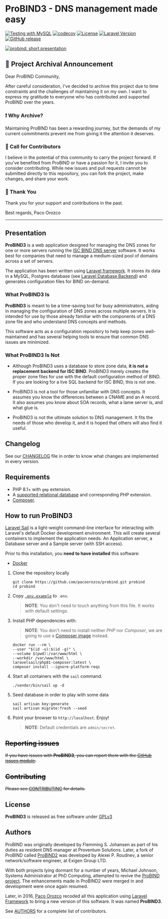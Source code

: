 # ProBIND3 - DNS management made easy

[![Testing with MySQL](https://github.com/pacoorozco/probind/actions/workflows/run-tests.yml/badge.svg)](https://github.com/pacoorozco/probind/actions/workflows/run-tests.yml)
[![codecov](https://codecov.io/gh/pacoorozco/probind/branch/main/graph/badge.svg?token=QdsFi3KlTY)](https://codecov.io/gh/pacoorozco/probind)
[![License](https://img.shields.io/github/license/pacoorozco/probind.svg)](LICENSE)
[![Laravel Version](https://img.shields.io/badge/Laravel-10.x-purple.svg)](https://laravel.com/docs)
[![GitHub release](https://img.shields.io/github/release/pacoorozco/probind.svg?style=flat-square)](https://github.com/pacoorozco/probind/releases)

[![probind: short presentation](https://img.youtube.com/vi/_iaZ3UG3zug/0.jpg)](http://www.youtube.com/watch?v=_iaZ3UG3zug)

## 🚀 Project Archival Announcement

Dear ProBIND Community,

After careful consideration, I've decided to archive this project due to time constraints and the challenges of maintaining it on my own. I want to express my gratitude to everyone who has contributed and supported ProBIND over the years.

### ❗️ Why Archive?

Maintaining ProBIND has been a rewarding journey, but the demands of my current commitments prevent me from giving it the attention it deserves.

### 📢 Call for Contributors

I believe in the potential of this community to carry the project forward. If you've benefited from ProBIND or have a passion for it, I invite you to consider contributing. While new issues and pull requests cannot be submitted directly to this repository, you can fork the project, make changes, and share your work.

### 🙏 Thank You

Thank you for your support and contributions in the past. 

Best regards, Paco Orozco

---

## Presentation

**ProBIND3** is a web application designed for managing the DNS zones for one or more servers running the [ISC BIND DNS server](https://www.isc.org/downloads/bind/) software. It works best for companies that need to manage a medium-sized pool of domains across a set of servers.

The application has been written using [Laravel framework](https://laravel.com). It stores its data in a MySQL, Postgres database (see [Laravel Database Backend](https://laravel.com/docs)) and generates configuration files for BIND on-demand.

### What ProBIND3 Is

**ProBIND3** is meant to be a time-saving tool for busy administrators, aiding in managing the configuration of DNS zones across multiple servers. It is intended for use by those already familiar with the components of a DNS zone file and who understand DNS concepts and methods.

This software acts as a configuration repository to help keep zones well-maintained and has several helping tools to ensure that common DNS issues are minimized.

### What ProBIND3 Is Not

* Although ProBIND3 uses a database to store zone data, **it is not a replacement backend for ISC BIND**. ProBIND3 merely creates the proper zone files for use with the default configuration method of BIND. If you are looking for a live SQL backend for ISC BIND, this is not one.

* ProBIND3 is not a tool for those unfamiliar with DNS concepts. It assumes you know the differences between a CNAME and an A record. It also assumes you know about SOA records, what a lame server is, and what glue is.

* ProBIND3 is not the ultimate solution to DNS management. It fits the needs of those who develop it, and it is hoped that others will also find it useful.

## Changelog

See our [CHANGELOG](CHANGELOG.md) file in order to know what changes are implemented in every version.

## Requirements

* PHP 8.1+ with `gmp` extension.
* A [supported relational database](https://laravel.com/docs) and corresponding PHP extension.
* [Composer](https://getcomposer.org/download/).

## How to run ProBIND3

[Laravel Sail](https://laravel.com/docs/10.x/sail) is a light-weight command-line interface for interacting with
Laravel's default Docker development environment. This will create several containers to implement the application needs. An
Application server, a Database server and a Sample server (with SSH access).

Prior to this installation, you **need to have installed** this software:

* [Docker](https://www.docker.com/)

1. Clone the repository locally

    ```
    git clone https://github.com/pacoorozco/probind.git probind
    cd probind
    ```

2. Copy [`.env.example`](.env.example) to `.env`.

   > **NOTE**: You don't need to touch anything from this file. It works with default settings.

3. Install PHP dependencies with:

   > **NOTE**: You don't need to install neither _PHP_ nor _Composer_, we are going to use
   a [Composer image](https://hub.docker.com/_/composer/) instead.

    ```
    docker run --rm \                  
    --user "$(id -u):$(id -g)" \
    --volume $(pwd):/var/www/html \
    --workdir /var/www/html \
    laravelsail/php81-composer:latest \
    composer install --ignore-platform-reqs
    ```

4. Start all containers with the `sail` command.

    ```
    ./vendor/bin/sail up -d
    ```

5. Seed database in order to play with some data

    ```
   sail artisan key:generate 
   sail artisan migrate:fresh --seed
    ```

6. Point your browser to `http://localhost`. Enjoy!

   > **NOTE**: Default credentials are `admin/secret`.
   
## ~~Reporting issues~~

~~If you have issues with **ProBIND3**, you can report them with the [GitHub issues module](https://github.com/pacoorozco/probind/issues).~~

## ~~Contributing~~

~~Please see [CONTRIBUTING](CONTRIBUTING.md) for details.~~

## License

**ProBIND3** is released as free software under [GPLv3](http://www.gnu.org/licenses/gpl-3.0.html)

## Authors

ProBIND was originally developed by Flemming S. Johansen as part of his duties as resident DNS manager at Proventum Solutions.  Later, a fork of ProBIND called [ProBIND2](https://sourceforge.net/projects/probind2) was developed by Alexei P. Roudnev, a senior network/software engineer, at Exigen Group LTD.

With both projects lying dormant for a number of years, Michael Johnson, Systems Administrator at PhD Computing, attempted to revive the [ProBIND project](https://sourceforge.net/projects/probind). The enhancements made in ProBIND2 were merged in and development were once again resumed.

Later, in 2016, [Paco Orozco](http://pacoorozco.info) recoded all this application using [Laravel Framework](https://laravel.com/) to bring a new version of this software. It was named **ProBIND3**.

See [AUTHORS](AUTHORS) for a complete list of contributors.
